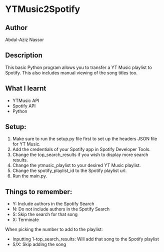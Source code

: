 # YTMusic2Spotify
## Author
Abdul-Aziz Nassor

## Description
This basic Python program allows you to transfer a YT Music playlist to Spotify. This also includes manual viewing of the song titles too.

## What I learnt
* YTMusic API
* Spotify API
* Python
  
## Setup:
1. Make sure to run the setup.py file first to set up the headers JSON file for YT Music.
2. Add the credentials of your Spotify app in Spotify Developer Tools.
3. Change the top_search_results if you wish to display more search results.
4. Change the ytmusic_playlist to your desired YT Music playlist.
5. Change the spotify_playlist_id to the Spotify playlist url.
6. Run the main.py.
  
## Things to remember:
* Y: Include authors in the Spotify Search
* N: Do not include authors in the Spotify Search
* S: Skip the search for that song
* X: Terminate

When picking the number to add to the playlist:
* Inputting 1-top_search_results: Will add that song to the Spotify playlist
* S/X: Skip adding the song
